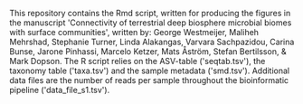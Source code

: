 This repository contains the Rmd script, written for producing the figures in the manuscript 'Connectivity of terrestrial deep biosphere microbial biomes with surface communities', written by: George Westmeijer, Maliheh Mehrshad, Stephanie Turner, Linda Alakangas, Varvara Sachpazidou, Carina Bunse, Jarone Pinhassi, Marcelo Ketzer, Mats Åström, Stefan Bertilsson, & Mark Dopson. The R script relies on the ASV-table ('seqtab.tsv'), the taxonomy table ('taxa.tsv') and the sample metadata ('smd.tsv'). Additional data files are the number of reads per sample throughout the bioinformatic pipeline ('data_file_s1.tsv').